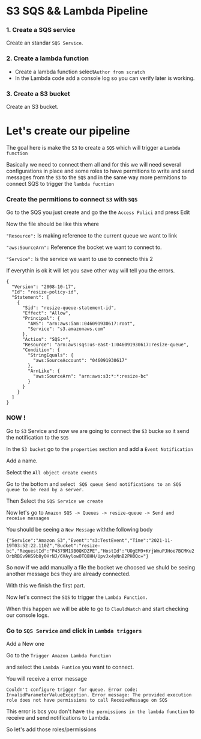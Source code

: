 # S3 SQS && Lambda Pipeline

### 1. Create a SQS service

Create an standar `SQS Service`.

### 2. Create a lambda function

- Create a lambda function select`Author from scratch` 
- In the Lambda code add a console log so you can verify later is working.


### 3. Create a S3 bucket 

Create an S3 bucket.


# Let's create our pipeline

The goal here is make the `S3` to create a `SQS` which will trigger a `Lambda function`

Basically we need to connect them all and for this we will need several configurations in place and some roles to have permitions to write and send messages from the `S3` to the `SQS` and in the same way more permitions to connect SQS to trigger the `lambda fucntion`


### Create the permitions to connect `S3` with `SQS`

Go to the SQS you just create and go the the `Access Polici` and press Edit

Now the file should be like this where

`"Resource":` Is making reference to the current queue we want to link

`"aws:SourceArn":` Reference the bocket we want to connect to.

`"Service":` Is the service we want to use to connecto this 2 

If everythin is ok it will let you save other way will tell you the errors.

```
{
  "Version": "2008-10-17",
  "Id": "resize-policy-id",
  "Statement": [
    {
      "Sid": "resize-queue-statement-id",
      "Effect": "Allow",
      "Principal": {
        "AWS": "arn:aws:iam::046091930617:root",
        "Service": "s3.amazonaws.com"
      },
      "Action": "SQS:*",
      "Resource": "arn:aws:sqs:us-east-1:046091930617:resize-queue",
      "Condition": {
        "StringEquals": {
          "aws:SourceAccount": "046091930617"
        },
        "ArnLike": {
          "aws:SourceArn": "arn:aws:s3:*:*:resize-bc"
        }
      }
    }
  ]
}
```

### NOW !
Go to `S3` Service and now we are going to connect the `S3` bucke so it send the notification to the `SQS`

In the `S3 bucket` go to the `properties` section and add a `Event Notification`

Add a name.

Select the `All object create events` 

Go to the bottom and select 
`` SQS queue
    Send notifications to an SQS queue to be read by a server.``

Then Select the `SQS Service we create`

Now let's go to ```Amazon SQS -> Queues -> resize-queue -> Send and receive messages```

You should be seeing a `New Message` withthe following body

`
{"Service":"Amazon S3","Event":"s3:TestEvent","Time":"2021-11-19T03:52:22.110Z","Bucket":"resize-bc","RequestId":"P4379M19B0QKDZPE","HostId":"UOgEM9+KrjWmuPJHoe7BCMKu2OrbRBGv9HS9b8yOHrNJ/6VAylowOTQ8HH/UpvJx4yNnB2PH0Qc="}
`

So now if we add manually a file the bocket we choosed we shuld be seeing another message bcs they are already connected.

With this we finish the first part.

Now let's connect the `SQS` to trigger the `Lambda Function.` 

When this happen we will be able to go to `ClouldWatch` and start checking our console logs.

### Go to `SQS Service` and click in `Lambda triggers`

Add a New one 

Go to the `Trigger Amazon Lambda Function` 

and select the `Lambda Funtion` you want to connect.

You will receive a error message 

`Couldn't configure trigger for queue.
Error code: InvalidParameterValueException. Error message: The provided execution role does not have permissions to call ReceiveMessage on SQS`

This error is bcs you don't have `the permissions in the lambda function` to receive and send notifications to Lambda.

So let's add those roles/permissions 











